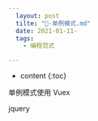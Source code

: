 ```yaml
---
  layout: post
  tilte: "🛁-单例模式.md"
  date: 2021-01-11-
  tags: 
    - 编程范式

---
```



* content
{:toc}


单例模式使用
Vuex 

jquery

